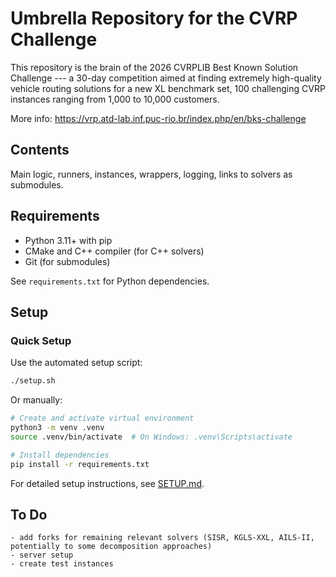 # Umbrella Repository for the CVRP Challenge

This repository is the brain of the 2026 CVRPLIB Best Known Solution Challenge --- a 30-day competition aimed at finding extremely high-quality vehicle routing solutions for a new XL benchmark set, 100 challenging CVRP instances ranging from 1,000 to 10,000 customers.

More info: https://vrp.atd-lab.inf.puc-rio.br/index.php/en/bks-challenge


## Contents

Main logic, runners, instances, wrappers, logging, links to solvers as submodules.

## Requirements

- Python 3.11+ with pip
- CMake and C++ compiler (for C++ solvers)
- Git (for submodules)

See `requirements.txt` for Python dependencies.


## Setup

### Quick Setup

Use the automated setup script:

```bash
./setup.sh
```

Or manually:

```bash
# Create and activate virtual environment
python3 -m venv .venv
source .venv/bin/activate  # On Windows: .venv\Scripts\activate

# Install dependencies
pip install -r requirements.txt
```

For detailed setup instructions, see [SETUP.md](SETUP.md).


## To Do

    - add forks for remaining relevant solvers (SISR, KGLS-XXL, AILS-II, potentially to some decomposition approaches)
    - server setup
    - create test instances